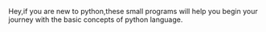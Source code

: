 Hey,if you are new to python,these small programs will help you begin your journey with the basic concepts of python language.
